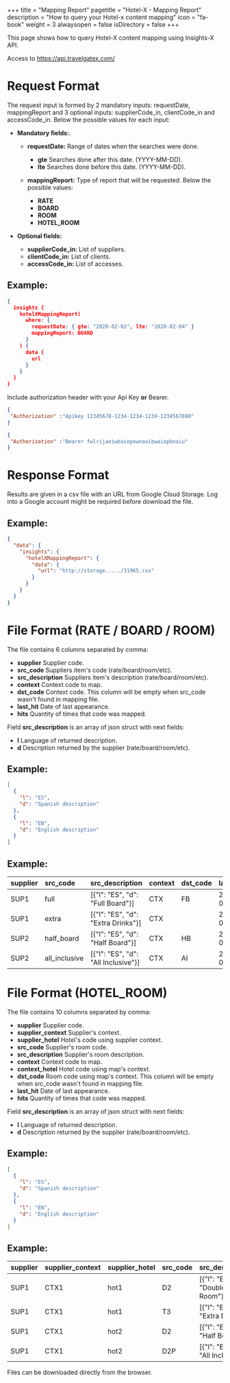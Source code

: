+++
title = "Mapping Report"
pagetitle = "Hotel-X - Mapping Report"
description = "How to query your Hotel-x content mapping"
icon = "fa-book"
weight = 3
alwaysopen = false
isDirectory = false
+++

This page shows how to query Hotel-X content mapping using Insights-X API.

Access to https://api.travelgatex.com/

# Request Format

The request input is formed by 2 mandatory inputs: requestDate, mappingReport and 3 optional inputs: supplierCode_in, clientCode_in and accessCode_in. Below the possible values for each input:

* **Mandatory fields:**.
  * **requestDate:** Range of dates when the searches were done. 
    * **gte** Searches done after this date. (YYYY-MM-DD).
    * **lte** Searches done before this date. (YYYY-MM-DD).    

  * **mappingReport:** Type of report that will be requested. Below the possible values:
    * **RATE**
    * **BOARD**
    * **ROOM**
    * **HOTEL_ROOM**

* **Optional fields:**
  * **supplierCode_in:** List of suppliers.
  * **clientCode_in:** List of clients.
  * **accessCode_in:** List of accesses.

## Example:
~~~json
{
  insights {
    hotelXMappingReport(
      where: {
        requestDate: { gte: "2020-02-02", lte: "2020-02-04" }
        mappingReport: BOARD
      }
    ) {
      data {
        url
      }
    }
  }
}

~~~ 
Include authorization header with your Api Key **or** Bearer.
~~~json
{
 "Authorization" :"Apikey 12345678-1234-1234-1234-1234567890"
}

~~~
~~~json
{
 "Authorization" :"Bearer fwlrijaeiwbaiopewnaoibwaiopbnaiu"
}

~~~

# Response Format

Results are given in a csv file with an URL from Google Cloud Storage. Log into a Google account might be required before download the file.

## Example:
~~~json
{
  "data": {
    "insights": {
      "hotelXMappingReport": {
        "data": {
          "url": "http://storage...../31965.csv"
        }
      }
    }
  }
}
~~~

# File Format (RATE / BOARD / ROOM)

The file contains 6 columns separated by comma:

* **supplier** Supplier code. 
* **src_code** Suppliers item's code (rate/board/room/etc). 
* **src_description** Suppliers item's description (rate/board/room/etc). 
* **context** Context code to map. 
* **dst_code** Context code. This column will be empty when src_code wasn't found in mapping file.
* **last_hit** Date of last appearance. 
* **hits** Quantity of times that code was mapped. 

Field **src_description** is an array of json struct with next fields:

* **l** Language of returned description. 
* **d** Description returned by the supplier (rate/board/room/etc).

## Example:
~~~json
[
  {
    "l": "ES",
    "d": "Spanish description"
  },  
  {
    "l": "EN",
    "d": "English description"
  }
]
~~~

## Example:

| supplier | src\_code | src\_description | context | dst\_code  | last\_hit   | hits |
| :--------- | :--------- | :--------- | :--------- | :--------- | :--------- | :--------- |
| SUP1 | full | [{"l": "ES", "d": "Full Board"}] | CTX | FB | 2020-02-04 | 24565 |
| SUP1 | extra | [{"l": "ES", "d": "Extra Drinks"}] | CTX |  | 2020-02-03 | 284 |
| SUP2 | half\_board | [{"l": "ES", "d": "Half Board"}] | CTX | HB | 2020-02-02 | 2155 |
| SUP2 | all\_inclusive | [{"l": "ES", "d": "All Inclusive"}] | CTX | AI | 2020-02-04 | 27 |

# File Format (HOTEL_ROOM)

The file contains 10 columns separated by comma:

* **supplier** Supplier code. 
* **supplier_context** Supplier's context. 
* **supplier_hotel** Hotel's code using supplier context.
* **src_code** Supplier's room code. 
* **src_description** Supplier's room  description.
* **context** Context code to map. 
* **context_hotel** Hotel code using map's context. 
* **dst_code** Room code using map's context. This column will be empty when src_code wasn't found in mapping file.
* **last_hit** Date of last appearance. 
* **hits** Quantity of times that code was mapped. 

Field **src_description** is an array of json struct with next fields:

* **l** Language of returned description. 
* **d** Description returned by the supplier (rate/board/room/etc).

## Example:
~~~json
[
  {
    "l": "ES",
    "d": "Spanish description"
  },  
  {
    "l": "EN",
    "d": "English description"
  }
]
~~~

## Example:

| supplier | supplier\_context | supplier\_hotel | src\_code | src\_description | context | context\_hotel | dst\_code  | last\_hit   | hits |
| :--------- | :--------- | :--------- | :--------- | :--------- | :--------- | :--------- | :--------- | :--------- | :--------- |
| SUP1 | CTX1 | hot1 | D2 | [{"l": "ES", "d": "Double Room"}] | CTX | chot1 | D | 2020-02-04 | 24565 |
| SUP1 | CTX1 | hot1 | T3 | [{"l": "ES", "d": "Extra Drinks"}] | CTX | chot1 |  | 2020-02-03 | 284 |
| SUP1 | CTX1 | hot2 | D2 | [{"l": "ES", "d": "Half Board"}] | CTX | chot2 | D | 2020-02-02 | 2155 |
| SUP1 | CTX1 | hot2 | D2P | [{"l": "ES", "d": "All Inclusive"}] | CTX | chot2 | DP | 2020-02-04 | 27 |

Files can be downloaded directly from the browser.